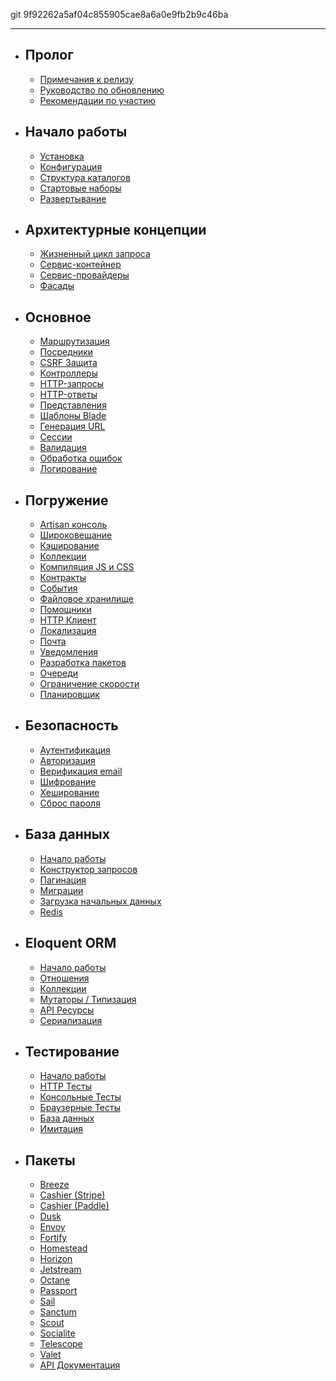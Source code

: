 git 9f92262a5af04c855905cae8a6a0e9fb2b9c46ba

---

- ## Пролог
    - [Примечания к релизу](/docs/{{version}}/releases)
    - [Руководство по обновлению](/docs/{{version}}/upgrade)
    - [Рекомендации по участию](/docs/{{version}}/contributions)
- ## Начало работы
    - [Установка](/docs/{{version}}/installation)
    - [Конфигурация](/docs/{{version}}/configuration)
    - [Структура каталогов](/docs/{{version}}/structure)
    - [Стартовые наборы](/docs/{{version}}/starter-kits)
    - [Развертывание](/docs/{{version}}/deployment)
- ## Архитектурные концепции
    - [Жизненный цикл запроса](/docs/{{version}}/lifecycle)
    - [Сервис-контейнер](/docs/{{version}}/container)
    - [Сервис-провайдеры](/docs/{{version}}/providers)
    - [Фасады](/docs/{{version}}/facades)
- ## Основное
    - [Маршрутизация](/docs/{{version}}/routing)
    - [Посредники](/docs/{{version}}/middleware)
    - [CSRF Защита](/docs/{{version}}/csrf)
    - [Контроллеры](/docs/{{version}}/controllers)
    - [HTTP-запросы](/docs/{{version}}/requests)
    - [HTTP-ответы](/docs/{{version}}/responses)
    - [Представления](/docs/{{version}}/views)
    - [Шаблоны Blade](/docs/{{version}}/blade)
    - [Генерация URL](/docs/{{version}}/urls)
    - [Сессии](/docs/{{version}}/session)
    - [Валидация](/docs/{{version}}/validation)
    - [Обработка ошибок](/docs/{{version}}/errors)
    - [Логирование](/docs/{{version}}/logging)
- ## Погружение
    - [Artisan консоль](/docs/{{version}}/artisan)
    - [Широковещание](/docs/{{version}}/broadcasting)
    - [Кэширование](/docs/{{version}}/cache)
    - [Коллекции](/docs/{{version}}/collections)
    - [Компиляция JS и CSS](/docs/{{version}}/mix)
    - [Контракты](/docs/{{version}}/contracts)
    - [События](/docs/{{version}}/events)
    - [Файловое хранилище](/docs/{{version}}/filesystem)
    - [Помощники](/docs/{{version}}/helpers)
    - [HTTP Клиент](/docs/{{version}}/http-client)
    - [Локализация](/docs/{{version}}/localization)
    - [Почта](/docs/{{version}}/mail)
    - [Уведомления](/docs/{{version}}/notifications)
    - [Разработка пакетов](/docs/{{version}}/packages)
    - [Очереди](/docs/{{version}}/queues)
    - [Ограничение скорости](/docs/{{version}}/rate-limiting)
    - [Планировщик](/docs/{{version}}/scheduling)
- ## Безопасность
    - [Аутентификация](/docs/{{version}}/authentication)
    - [Авторизация](/docs/{{version}}/authorization)
    - [Верификация email](/docs/{{version}}/verification)
    - [Шифрование](/docs/{{version}}/encryption)
    - [Хеширование](/docs/{{version}}/hashing)
    - [Сброс пароля](/docs/{{version}}/passwords)
- ## База данных
    - [Начало работы](/docs/{{version}}/database)
    - [Конструктор запросов](/docs/{{version}}/queries)
    - [Пагинация](/docs/{{version}}/pagination)
    - [Миграции](/docs/{{version}}/migrations)
    - [Загрузка начальных данных](/docs/{{version}}/seeding)
    - [Redis](/docs/{{version}}/redis)
- ## Eloquent ORM
    - [Начало работы](/docs/{{version}}/eloquent)
    - [Отношения](/docs/{{version}}/eloquent-relationships)
    - [Коллекции](/docs/{{version}}/eloquent-collections)
    - [Мутаторы / Типизация](/docs/{{version}}/eloquent-mutators)
    - [API Ресурсы](/docs/{{version}}/eloquent-resources)
    - [Сериализация](/docs/{{version}}/eloquent-serialization)
- ## Тестирование
    - [Начало работы](/docs/{{version}}/testing)
    - [HTTP Тесты](/docs/{{version}}/http-tests)
    - [Консольные Тесты](/docs/{{version}}/console-tests)
    - [Браузерные Тесты](/docs/{{version}}/dusk)
    - [База данных](/docs/{{version}}/database-testing)
    - [Имитация](/docs/{{version}}/mocking)
- ## Пакеты
    - [Breeze](/docs/{{version}}/starter-kits#laravel-breeze)
    - [Cashier (Stripe)](/docs/{{version}}/billing)
    - [Cashier (Paddle)](/docs/{{version}}/cashier-paddle)
    - [Dusk](/docs/{{version}}/dusk)
    - [Envoy](/docs/{{version}}/envoy)
    - [Fortify](/docs/{{version}}/fortify)
    - [Homestead](/docs/{{version}}/homestead)
    - [Horizon](/docs/{{version}}/horizon)
    - [Jetstream](https://jetstream.laravel.com)
    - [Octane](/docs/{{version}}/octane)
    - [Passport](/docs/{{version}}/passport)
    - [Sail](/docs/{{version}}/sail)
    - [Sanctum](/docs/{{version}}/sanctum)
    - [Scout](/docs/{{version}}/scout)
    - [Socialite](/docs/{{version}}/socialite)
    - [Telescope](/docs/{{version}}/telescope)
    - [Valet](/docs/{{version}}/valet)
    - [API Документация](https://laravel.com/api/8.x)
